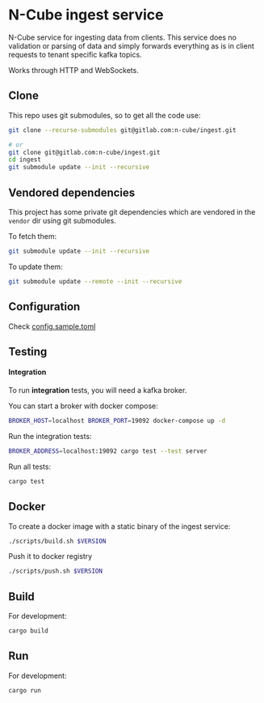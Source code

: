 # N-Cube ingest service
N-Cube service for ingesting data from clients.
This service does no validation or parsing of data and simply forwards everything
as is in client requests to tenant specific kafka topics.

Works through HTTP and WebSockets.

## Clone
This repo uses git submodules, so to get all the code use:
```sh
git clone --recurse-submodules git@gitlab.com:n-cube/ingest.git

# or
git clone git@gitlab.com:n-cube/ingest.git
cd ingest
git submodule update --init --recursive
```

## Vendored dependencies
This project has some private git dependencies which are vendored
in the `vendor` dir using git submodules.

To fetch them:
```sh
git submodule update --init --recursive
```

To update them:
```sh
git submodule update --remote --init --recursive
```

## Configuration

Check [config.sample.toml](./config.sample.toml)

## Testing
#### Integration
To run **integration** tests, you will need a kafka broker.

You can start a broker with docker compose:
```sh
BROKER_HOST=localhost BROKER_PORT=19092 docker-compose up -d
```

Run the integration tests:
```sh
BROKER_ADDRESS=localhost:19092 cargo test --test server
```

Run all tests:
```sh
cargo test
```

## Docker
To create a docker image with a static binary of the ingest service:
```sh
./scripts/build.sh $VERSION
```

Push it to docker registry

```sh
./scripts/push.sh $VERSION
```

## Build
For development:
```sh
cargo build
```

## Run
For development:
```sh
cargo run
```
